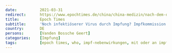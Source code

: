 ```yaml
---
date:          2021-03-31
redirect:      https://www.epochtimes.de/china/china-medizin/nach-dem-dringenden-appell-von-bossche-an-die-who-antwort-der-impfkommission-a3482011.html
title:         Epoch Times
subtitle:      'Noch infektiöserer Virus durch Impfung? Impfkommission beantwortet Epoch-Times-Anfrage'
country:       DE
persons:       [Vanden Bossche Geert]
categories:    [Impfung]
tags:          [epoch times, who, impf-nebenwirkungen, mit oder an impfung gestorben, stiko]
---
```

